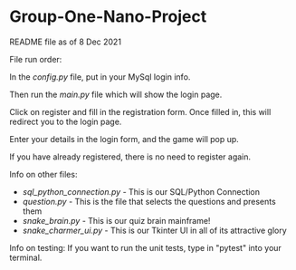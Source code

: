 # Group-One-Nano-Project

README file as of 8 Dec 2021

File run order: 

In the *config.py* file, put in your MySql login info.

Then run the *main.py* file which will show the login page.

Click on register and fill in the registration form. Once filled in, this will redirect you to the login page.

Enter your details in the login form, and the game will pop up.

If you have already registered, there is no need to register again.

Info on other files:

- *sql_python_connection.py* - This is our SQL/Python Connection
- *question.py* - This is the file that selects the questions and presents them
- *snake_brain.py* - This is our quiz brain mainframe!
- *snake_charmer_ui.py* - This is our Tkinter UI in all of its attractive glory

Info on testing:
If you want to run the unit tests, type in "pytest" into your terminal.
